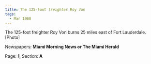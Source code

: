 ```yaml
---  
title: The 125-foot freighter Roy Von  
tags:  
  - Mar 1980  
---  
```

  
The 125-foot freighter Roy Von burns 25 miles east of Fort Lauderdale. [Photo]  
  
Newspapers: **Miami Morning News or The Miami Herald**  
  
Page: **1**, Section: **A** 
